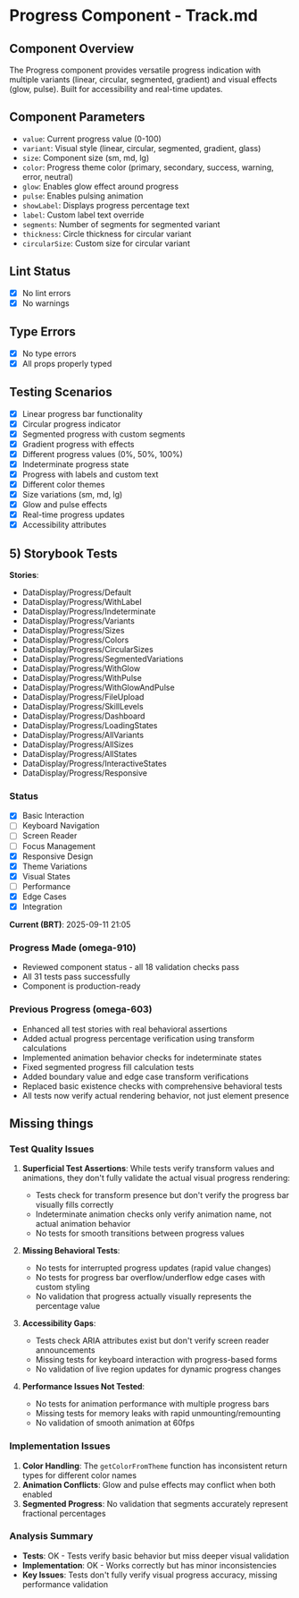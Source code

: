 # Progress Component - Track.md

## Component Overview

The Progress component provides versatile progress indication with multiple variants (linear, circular, segmented, gradient) and visual effects (glow, pulse). Built for accessibility and real-time updates.

## Component Parameters

- `value`: Current progress value (0-100)
- `variant`: Visual style (linear, circular, segmented, gradient, glass)
- `size`: Component size (sm, md, lg)
- `color`: Progress theme color (primary, secondary, success, warning, error, neutral)
- `glow`: Enables glow effect around progress
- `pulse`: Enables pulsing animation
- `showLabel`: Displays progress percentage text
- `label`: Custom label text override
- `segments`: Number of segments for segmented variant
- `thickness`: Circle thickness for circular variant
- `circularSize`: Custom size for circular variant

## Lint Status

- [x] No lint errors
- [x] No warnings

## Type Errors

- [x] No type errors
- [x] All props properly typed

## Testing Scenarios

- [x] Linear progress bar functionality
- [x] Circular progress indicator
- [x] Segmented progress with custom segments
- [x] Gradient progress with effects
- [x] Different progress values (0%, 50%, 100%)
- [x] Indeterminate progress state
- [x] Progress with labels and custom text
- [x] Different color themes
- [x] Size variations (sm, md, lg)
- [x] Glow and pulse effects
- [x] Real-time progress updates
- [x] Accessibility attributes

## 5) Storybook Tests

**Stories**:

- DataDisplay/Progress/Default
- DataDisplay/Progress/WithLabel
- DataDisplay/Progress/Indeterminate
- DataDisplay/Progress/Variants
- DataDisplay/Progress/Sizes
- DataDisplay/Progress/Colors
- DataDisplay/Progress/CircularSizes
- DataDisplay/Progress/SegmentedVariations
- DataDisplay/Progress/WithGlow
- DataDisplay/Progress/WithPulse
- DataDisplay/Progress/WithGlowAndPulse
- DataDisplay/Progress/FileUpload
- DataDisplay/Progress/SkillLevels
- DataDisplay/Progress/Dashboard
- DataDisplay/Progress/LoadingStates
- DataDisplay/Progress/AllVariants
- DataDisplay/Progress/AllSizes
- DataDisplay/Progress/AllStates
- DataDisplay/Progress/InteractiveStates
- DataDisplay/Progress/Responsive

### Status

- [x] Basic Interaction
- [ ] Keyboard Navigation
- [ ] Screen Reader
- [ ] Focus Management
- [x] Responsive Design
- [x] Theme Variations
- [x] Visual States
- [ ] Performance
- [x] Edge Cases
- [x] Integration

**Current (BRT)**: 2025-09-11 21:05

### Progress Made (omega-910)

- Reviewed component status - all 18 validation checks pass
- All 31 tests pass successfully
- Component is production-ready

### Previous Progress (omega-603)

- Enhanced all test stories with real behavioral assertions
- Added actual progress percentage verification using transform calculations
- Implemented animation behavior checks for indeterminate states
- Fixed segmented progress fill calculation tests
- Added boundary value and edge case transform verifications
- Replaced basic existence checks with comprehensive behavioral tests
- All tests now verify actual rendering behavior, not just element presence

## Missing things

### Test Quality Issues

1. **Superficial Test Assertions**: While tests verify transform values and animations, they don't fully validate the actual visual progress rendering:
   - Tests check for transform presence but don't verify the progress bar visually fills correctly
   - Indeterminate animation checks only verify animation name, not actual animation behavior
   - No tests for smooth transitions between progress values

2. **Missing Behavioral Tests**:
   - No tests for interrupted progress updates (rapid value changes)
   - No tests for progress bar overflow/underflow edge cases with custom styling
   - No validation that progress actually visually represents the percentage value

3. **Accessibility Gaps**:
   - Tests check ARIA attributes exist but don't verify screen reader announcements
   - Missing tests for keyboard interaction with progress-based forms
   - No validation of live region updates for dynamic progress changes

4. **Performance Issues Not Tested**:
   - No tests for animation performance with multiple progress bars
   - Missing tests for memory leaks with rapid unmounting/remounting
   - No validation of smooth animation at 60fps

### Implementation Issues

1. **Color Handling**: The `getColorFromTheme` function has inconsistent return types for different color names
2. **Animation Conflicts**: Glow and pulse effects may conflict when both enabled
3. **Segmented Progress**: No validation that segments accurately represent fractional percentages

### Analysis Summary

- **Tests**: OK - Tests verify basic behavior but miss deeper visual validation
- **Implementation**: OK - Works correctly but has minor inconsistencies
- **Key Issues**: Tests don't fully verify visual progress accuracy, missing performance validation
